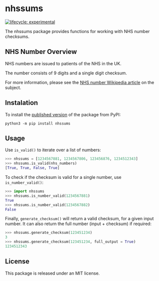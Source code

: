 # nhssums

<!-- badges: start -->
[![lifecycle:
experimental](https://img.shields.io/badge/lifecycle-experimental-orange.svg)](https://lifecycle.r-lib.org/articles/stages.html)
<!-- badges: end -->

The nhssums package provides functions for working with NHS number checksums.

## NHS Number Overview

NHS numbers are issued to patients of the NHS in the UK.

The number consists of 9 digits and a single digit checksum.

For more information, please see the
[NHS number Wikipedia article](https://en.wikipedia.org/wiki/NHS_number)
on the subject.



## Instalation

To install the [published version](https://pypi.org/project/nhssums)  of the
package from PyPI:

```
python3 -m pip install nhssums
```

## Usage

Use `is_valid()` to iterate over a list of numbers:

``` python
>>> nhssums = [1234567881, 1234567806, 123456876, 1234512343]
>>> nhssums.is_valid(nhs_numbers)
[True, True, False, True]
```

To check if the checksum is valid for a single number, use `is_number_valid()`:

``` python
>>> import nhssums
>>> nhssums.is_number_valid(1234567881)
True
>>> nhssums.is_number_valid(1234567882)
False
```

Finally, `generate_checksum()` will return a valid checksum, for a given input
number. It can also return the full number (input + checksum) if required:

``` python
>>> nhssums.generate_checksum(123451234)
3
>>> nhssums.generate_checksum(123451234, full_output = True)
1234512343
```

## License

This package is released under an MIT license.


